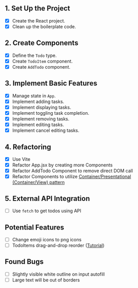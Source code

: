 ## 1. Set Up the Project

- [x] Create the React project.
- [x] Clean up the boilerplate code.

## 2. Create Components

- [x] Define the `Todo` type.
- [x] Create `TodoItem` component.
- [x] Create `AddTodo` component.

## 3. Implement Basic Features

- [x] Manage state in `App`.
- [x] Implement adding tasks.
- [x] Implement displaying tasks.
- [x] Implement toggling task completion.
- [x] Implement removing tasks.
- [x] Implement editing tasks.
- [x] Implement cancel editing tasks.

## 4. Refactoring

- [x] Use Vite
- [x] Refactor App.jsx by creating more Components
- [x] Refactor AddTodo Component to remove direct DOM call
- [x] Refactor Components to utilize [Container/Presentational (Container/View) pattern](https://medium.com/@vitorbritto/react-design-patterns-the-container-presentational-pattern-775b91aa0c49)

## 5. External API Integration

- [ ] Use `fetch` to get todos using API

## Potential Features

- [ ] Change emoji icons to png icons
- [ ] TodoItems drag-and-drop reorder ([Tutorial](https://www.youtube.com/watch?v=CJycVlSuaPg))

## Found Bugs

- [ ] Slightly visible white outline on input autofill
- [ ] Large text will be out of borders
